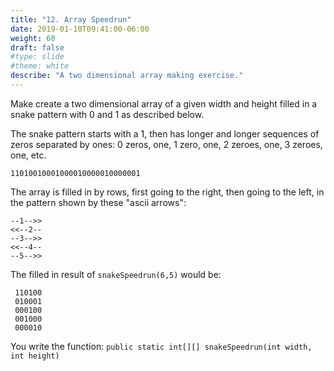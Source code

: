 ```yaml
---
title: "12. Array Speedrun"
date: 2019-01-10T09:41:00-06:00
weight: 60
draft: false
#type: slide
#theme: white
describe: "A two dimensional array making exercise."
---
```


Make create a two dimensional array of a given width and height filled
in a snake pattern with 0 and 1 as described below.

The snake pattern starts with a 1, then has longer and longer
sequences of zeros separated by ones: 0 zeros, one, 1 zero, one, 2
zeroes, one, 3 zeroes, one, etc.

    11010010001000010000010000001

The array is filled in by rows, first going to the right, then going
to the left, in the pattern shown by these "ascii arrows":

    --1-->>
    <<--2--
    --3-->>
    <<--4--
    --5-->>

The filled in result of `snakeSpeedrun(6,5)` would be:

     110100
     010001
     000100
     001000
     000010
     
You write the function:
`public static int[][] snakeSpeedrun(int width, int height)`
